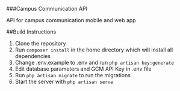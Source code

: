 ###Campus Communication API

API for campus communication mobile and web app

##Build Instructions

1. Clone the repository
2. Run `composer install` in the home directory which will install all dependencies
3. Change .env.example to .env and run `php artisan key:generate`
4. Edit database parameters and GCM API Key in .env file
5. Run `php artisan migrate` to run the migrations
6. Start the server with `php artisan serve`




